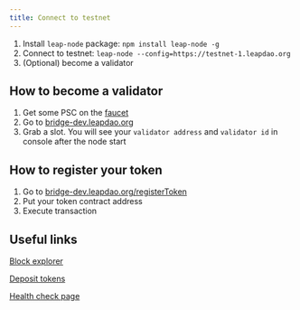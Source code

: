 ```yaml
---
title: Connect to testnet
---
```


1. Install `leap-node` package: `npm install leap-node -g`
2. Connect to testnet: `leap-node --config=https://testnet-1.leapdao.org`
3. (Optional) become a validator

## How to become a validator

1. Get some PSC on the [faucet](https://bridge-dev.leapdao.org/faucet)
2. Go to [bridge-dev.leapdao.org](https://bridge-dev.leapdao.org)
3. Grab a slot. You will see your `validator address` and `validator id` in console after the node start

## How to register your token

1. Go to [bridge-dev.leapdao.org/registerToken](https://bridge-dev.leapdao.org/registerToken)
2. Put your token contract address
3. Execute transaction

## Useful links

[Block explorer](https://bridge-dev.leapdao.org/explorer)

[Deposit tokens](https://bridge-dev.leapdao.org/deposit)

[Health check page](https://health.leapdao.org/)